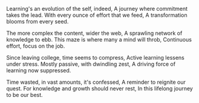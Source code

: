 Learning's an evolution of the self, indeed,
A journey where commitment takes the lead.
With every ounce of effort that we feed,
A transformation blooms from every seed.

The more complex the content, wider the web,
A sprawling network of knowledge to ebb.
This maze is where many a mind will throb,
Continuous effort, focus on the job.

Since leaving college, time seems to compress,
Active learning lessens under stress.
Mostly passive, with dwindling zest,
A driving force of learning now suppressed.

Time wasted, in vast amounts, it's confessed,
A reminder to reignite our quest.
For knowledge and growth should never rest,
In this lifelong journey to be our best.